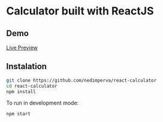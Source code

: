 # Calculator built with ReactJS

## Demo
[Live Preview]()

## Instalation
```bash
git clone https://github.com/nedimperva/react-calculator
cd react-calculator
npm install 
```

To run in development mode:

```bash
npm start
```